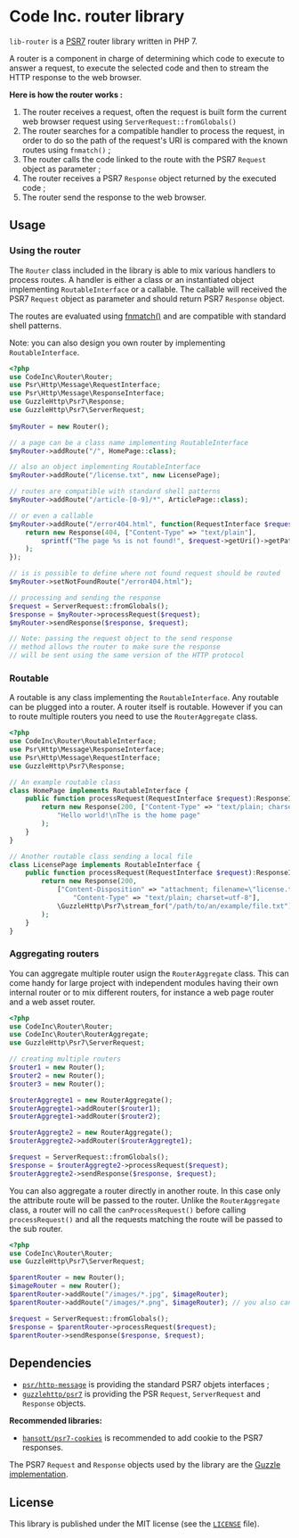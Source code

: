 # Code Inc. router library

`lib-router` is a [PSR7](https://www.php-fig.org/psr/psr-7/) router library written in PHP 7.

A router is a component in charge of determining which code to execute to answer a request, to execute the selected code and then to stream the HTTP response to the web browser. 

**Here is how the router works :**
1. The router receives a request, often the request is built form the current web browser request using `ServerRequest::fromGlobals()`
2. The router searches for a compatible handler to process the request, in order to do so the path of the request's URI is compared with the known routes using `fnmatch()` ;
3. The router calls the code linked to the route with the PSR7 `Request` object as parameter ;
4. The router receives a PSR7 `Response` object returned by the executed code ;
5. The router send the response to the web browser.


## Usage

### Using the router

The `Router` class included in the library is able to mix various handlers to process routes. A handler is either a class or an instantiated object implementing `RoutableInterface` or a callable. The callable will received the PSR7 `Request` object as parameter and should return PSR7 `Response` object.

The routes are evaluated using [fnmatch()](http://php.net/manual/en/function.fnmatch.php) and are compatible with standard shell patterns. 

Note: you can also design you own router by implementing `RoutableInterface`.

```php
<?php
use CodeInc\Router\Router;
use Psr\Http\Message\RequestInterface;
use Psr\Http\Message\ResponseInterface;
use GuzzleHttp\Psr7\Response;
use GuzzleHttp\Psr7\ServerRequest;
 
$myRouter = new Router();

// a page can be a class name implementing RoutableInterface
$myRouter->addRoute("/", HomePage::class); 

// also an object implementing RoutableInterface
$myRouter->addRoute("/license.txt", new LicensePage); 

// routes are compatible with standard shell patterns
$myRouter->addRoute("/article-[0-9]/*", ArticlePage::class); 

// or even a callable
$myRouter->addRoute("/error404.html", function(RequestInterface $request):ResponseInterface { 
	return new Response(404, ["Content-Type" => "text/plain"], 
	    sprintf("The page %s is not found!", $request->getUri()->getPath())
    );
});

// is is possible to define where not found request should be routed
$myRouter->setNotFoundRoute("/error404.html");

// processing and sending the response
$request = ServerRequest::fromGlobals();
$response = $myRouter->processRequest($request);
$myRouter->sendResponse($response, $request); 

// Note: passing the request object to the send response 
// method allows the router to make sure the response 
// will be sent using the same version of the HTTP protocol
```



### Routable

A routable is any class implementing the `RoutableInterface`. Any routable can be plugged into a router. A router itself is routable. However if you can to route multiple routers you need to use the `RouterAggregate` class.

```php
<?php
use CodeInc\Router\RoutableInterface;
use Psr\Http\Message\ResponseInterface;
use Psr\Http\Message\RequestInterface;
use GuzzleHttp\Psr7\Response;

// An example routable class 
class HomePage implements RoutableInterface {
	public function processRequest(RequestInterface $request):ResponseInterface {
        return new Response(200, ["Content-Type" => "text/plain; charset=utf-8"], 
            "Hello world!\nThe is the home page"
        );
    }
}

// Another routable class sending a local file
class LicensePage implements RoutableInterface {
    public function processRequest(RequestInterface $request):ResponseInterface {
        return new Response(200,
            ["Content-Disposition" => "attachment; filename=\"license.txt\"",
                "Content-Type" => "text/plain; charset=utf-8"],
            \GuzzleHttp\Psr7\stream_for("/path/to/an/example/file.txt")
        );
    }
}
```

### Aggregating routers

You can aggregate multiple router usign the `RouterAggregate` class. This can come handy for large project with independent modules having their own internal router or to mix different routers, for instance a web page router and a web asset router. 

```php
<?php
use CodeInc\Router\Router;
use CodeInc\Router\RouterAggregate;
use GuzzleHttp\Psr7\ServerRequest;

// creating multiple routers 
$router1 = new Router();
$router2 = new Router();
$router3 = new Router();

$routerAggregte1 = new RouterAggregate();
$routerAggregte1->addRouter($router1);
$routerAggregte1->addRouter($router2);

$routerAggregte2 = new RouterAggregate();
$routerAggregte2->addRouter($routerAggregte1);

$request = ServerRequest::fromGlobals();
$response = $routerAggregte2->processRequest($request);
$routerAggregte2->sendResponse($response, $request);
```

You can also aggregate a router directly in another route. In this case only the attribute route will be passed to the router. Unlike the `RouterAggregate` class, a router will no call the `canProcessRequest()` before calling `processRequest()`  and all the requests matching the route will be passed to the sub router.

```php
<?php 
use CodeInc\Router\Router;
use GuzzleHttp\Psr7\ServerRequest;

$parentRouter = new Router();
$imageRouter = new Router();
$parentRouter->addRoute("/images/*.jpg", $imageRouter);
$parentRouter->addRoute("/images/*.png", $imageRouter); // you also can add multiple routes to the same target

$request = ServerRequest::fromGlobals();
$response = $parentRouter->processRequest($request);
$parentRouter->sendResponse($response, $request);
```


## Dependencies 

* [`psr/http-message`](https://packagist.org/packages/psr/http-message) is providing the standard PSR7 objets interfaces ;
* [`guzzlehttp/psr7`](https://packagist.org/packages/guzzlehttp/psr7) is providing the PSR `Request`, `ServerRequest` and `Response` objects.

**Recommended libraries:**
* [`hansott/psr7-cookies`](https://packagist.org/packages/hansott/psr7-cookies) is recommended to add cookie to the PSR7 responses.

The PSR7 `Request` and `Response` objects used by the library are the [Guzzle implementation](https://github.com/guzzle/psr7).


## License 
This library is published under the MIT license (see the [`LICENSE`](https://github.com/codeinchq/lib-gui/blob/master/LICENSE) file).


